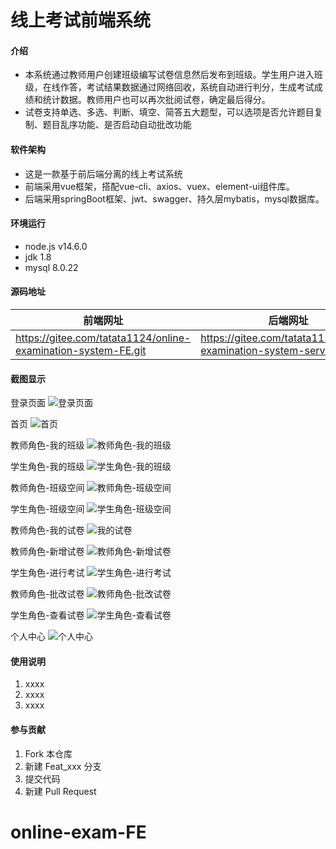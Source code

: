 # 线上考试前端系统

#### 介绍
- 本系统通过教师用户创建班级编写试卷信息然后发布到班级。学生用户进入班级，在线作答，考试结果数据通过网络回收，系统自动进行判分，生成考试成绩和统计数据。教师用户也可以再次批阅试卷，确定最后得分。
- 试卷支持单选、多选、判断、填空、简答五大题型，可以选项是否允许题目复制、题目乱序功能、是否启动自动批改功能

#### 软件架构
- 这是一款基于前后端分离的线上考试系统
- 前端采用vue框架，搭配vue-cli、axios、vuex、element-ui组件库。
- 后端采用springBoot框架、jwt、swagger、持久层mybatis，mysql数据库。

#### 环境运行
- node.js v14.6.0
- jdk 1.8
- mysql 8.0.22

#### 源码地址
| 前端网址  |  后端网址 |
|---|---|
| https://gitee.com/tatata1124/online-examination-system-FE.git  | https://gitee.com/tatata1124/online-examination-system-server.git  |


#### 截图显示
登录页面
![登录页面](https://images.gitee.com/uploads/images/2021/0321/173124_7908d324_7451960.png "snipaste20210321_172951.png")

首页
![首页](https://images.gitee.com/uploads/images/2021/0321/173220_9cd27950_7451960.png "snipaste20210321_173208.png")

教师角色-我的班级
![教师角色-我的班级](https://images.gitee.com/uploads/images/2021/0321/173345_6108fa9a_7451960.png "snipaste20210321_173337.png")

学生角色-我的班级
![学生角色-我的班级](https://images.gitee.com/uploads/images/2021/0321/173532_e3e22c7f_7451960.png "snipaste20210321_173521.png")

教师角色-班级空间
![教师角色-班级空间](https://images.gitee.com/uploads/images/2021/0410/221614_6a8362ed_7451960.png "snipaste20210410_221408.png")

学生角色-班级空间
![学生角色-班级空间](https://images.gitee.com/uploads/images/2021/0410/221535_4be0db63_7451960.png "snipaste20210410_221322.png")

教师角色-我的试卷
![我的试卷](https://images.gitee.com/uploads/images/2021/0410/222018_e33d5c18_7451960.png "我的试卷.png")

教师角色-新增试卷
![教师角色-新增试卷](https://images.gitee.com/uploads/images/2021/0321/183312_3fdbf5bc_7451960.png "QQ截图20210321183224.png")

学生角色-进行考试
![学生角色-进行考试](https://images.gitee.com/uploads/images/2021/0321/182159_58e99e65_7451960.png "M$IJLK`KQCVU0X6AF0%GJK5.png")

教师角色-批改试卷
![教师角色-批改试卷](https://images.gitee.com/uploads/images/2021/0321/182446_862907e5_7451960.png "QQ截图20210321182421.png")

学生角色-查看试卷
![学生角色-查看试卷](https://images.gitee.com/uploads/images/2021/0321/182601_9d5c4d0e_7451960.png "QQ截图20210321182542.png")

个人中心
![个人中心](https://images.gitee.com/uploads/images/2021/0410/221744_79d7b8f0_7451960.png "snipaste20210410_221450.png")

#### 使用说明

1.  xxxx
2.  xxxx
3.  xxxx

#### 参与贡献

1.  Fork 本仓库
2.  新建 Feat_xxx 分支
3.  提交代码
4.  新建 Pull Request


# online-exam-FE
